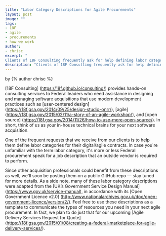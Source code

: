```yaml
---
title: "Labor Category Descriptions for Agile Procurements"
layout: post
image: ""
tags:
- 18F
- agile
- procurements
- how we work
author:
- chrisc
excerpt: "
Clients of 18F Consulting frequently ask for help defining labor categories for agile contracts. We’ve published these definitions in a public GitHub repo so other acquisition professionals can benefit from them, too. Read on for more details."
description: "Clients of 18F Consulting frequently ask for help defining labor categories for agile contracts. We’ve published these definitions in a public GitHub repo so other acquisition professionals can benefit from them, too. Read on for more details."
---
```


<p class="authors">
  by {% author chrisc %}
</p>

[18F Consulting] (https://18f.github.io/consulting/) provides hands-on consulting services to Federal leaders who need assistance in designing and managing software acquisitions that use modern development practices such as [user-centered design] (https://18f.gsa.gov/2014/09/25/design-studio-onrr/), [agile] (https://18f.gsa.gov/2015/02/11/a-story-of-an-agile-workshop/), and [open source] (https://18f.gsa.gov/2014/11/26/how-to-use-more-open-source/). In short, think of us as your in-house technical brains for your next software acquisition.

One of the frequent requests that we receive from our clients is to help them define labor categories for their digital/agile contracts. In case you're unfamiliar with the term labor category, it's more or less Federal procurement speak for a job description that an outside vendor is required to perform.

Since other acquisition professionals could benefit from these descriptions as well, we'll soon be posting them on a public GitHub repo — stay tuned for more details. As a side note, many of these labor category descriptions were adapted from the [UK’s Government Service Design Manual] (https://www.gov.uk/service-manual), in accordance with its [Open Government Licence v2.0] (http://www.nationalarchives.gov.uk/doc/open-government-licence/version/2/). Feel free to use these descriptions as a template to communicate the types of resources you need in your next agile procurement. In fact, we plan to do just that for our upcoming [Agile Delivery Services Request for Quote] (https://18f.gsa.gov/2015/01/08/creating-a-federal-marketplace-for-agile-delivery-services/).

